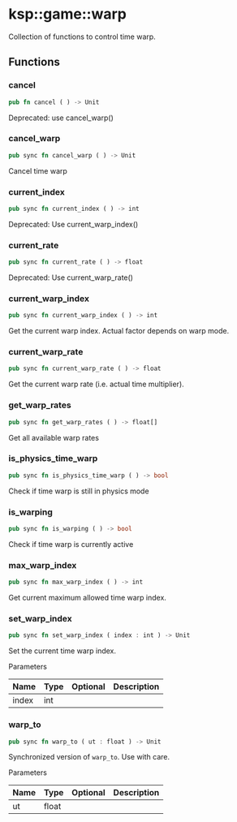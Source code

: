 # ksp::game::warp

Collection of functions to control time warp.


## Functions


### cancel

```rust
pub fn cancel ( ) -> Unit
```

Deprecated: use cancel_warp()


### cancel_warp

```rust
pub sync fn cancel_warp ( ) -> Unit
```

Cancel time warp


### current_index

```rust
pub sync fn current_index ( ) -> int
```

Deprecated: Use current_warp_index()


### current_rate

```rust
pub sync fn current_rate ( ) -> float
```

Deprecated: Use current_warp_rate()


### current_warp_index

```rust
pub sync fn current_warp_index ( ) -> int
```

Get the current warp index. Actual factor depends on warp mode.


### current_warp_rate

```rust
pub sync fn current_warp_rate ( ) -> float
```

Get the current warp rate (i.e. actual time multiplier).


### get_warp_rates

```rust
pub sync fn get_warp_rates ( ) -> float[]
```

Get all available warp rates


### is_physics_time_warp

```rust
pub sync fn is_physics_time_warp ( ) -> bool
```

Check if time warp is still in physics mode


### is_warping

```rust
pub sync fn is_warping ( ) -> bool
```

Check if time warp is currently active


### max_warp_index

```rust
pub sync fn max_warp_index ( ) -> int
```

Get current maximum allowed time warp index.


### set_warp_index

```rust
pub sync fn set_warp_index ( index : int ) -> Unit
```

Set the current time warp index.


Parameters

Name | Type | Optional | Description
--- | --- | --- | ---
index | int |  | 

### warp_to

```rust
pub sync fn warp_to ( ut : float ) -> Unit
```

Synchronized version of `warp_to`. Use with care.


Parameters

Name | Type | Optional | Description
--- | --- | --- | ---
ut | float |  | 
